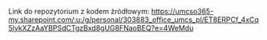 Link do repozytorium z kodem źródłowym: https://umcso365-my.sharepoint.com/:u:/g/personal/303883_office_umcs_pl/ET8ERPCf_4xCq5lykXZzAaYBPSdCTgzBxd8gUG8FNaoBEQ?e=4WeMdu
